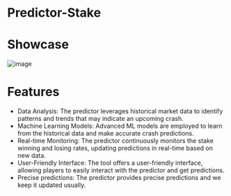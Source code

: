 # Predictor-Stake

# Showcase 

![image](https://github.com/Corny1337/Predictor-Stake/assets/143758517/fa1073ec-a997-4015-85c4-ac57e78ff107)

# Features
- Data Analysis: The predictor leverages historical market data to identify patterns and trends that may indicate an upcoming crash.
- Machine Learning Models: Advanced ML models are employed to learn from the historical data and make accurate crash predictions.
- Real-time Monitoring: The predictor continuously monitors the stake winning and losing rates, updating predictions in real-time based on new data.
- User-Friendly Interface: The tool offers a user-friendly interface, allowing players to easily interact with the predictor and get predictions.
- Precise predictions: The predictor provides precise predictions and we keep it updated usually.

